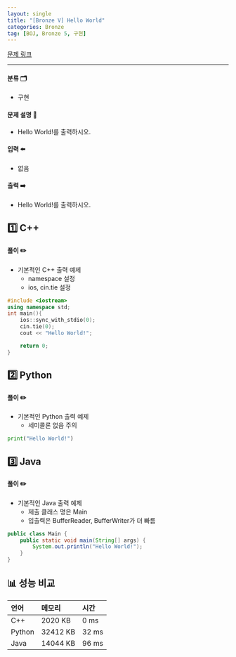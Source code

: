```yaml
---
layout: single
title: "[Bronze V] Hello World"
categories: Bronze
tag: [BOJ, Bronze 5, 구현]
---
```


[문제 링크](https://www.acmicpc.net/problem/2557)

---

#### 분류 🗂️

  - 구현



#### 문제 설명 📄

  - 
	Hello World!를 출력하시오.



#### 입력 ⬅️

  - 
	없음




#### 출력 ➡️

  - 
	Hello World!를 출력하시오.





## 1️⃣ C++

#### 풀이 ✏️

- 기본적인 C++ 출력 예제
  - namespace 설정
  - ios, cin.tie 설정

``` c++
#include <iostream>
using namespace std;
int main(){
	ios::sync_with_stdio(0);
	cin.tie(0);
	cout << "Hello World!";

	return 0;
}
```





## 2️⃣ Python

#### 풀이 ✏️

- 기본적인 Python 출력 예제
  - 세미콜론 없음 주의

``` python
print("Hello World!")
```





## 3️⃣ Java

#### 풀이 ✏️

- 기본적인 Java 출력 예제
  - 제출 클래스 명은 Main
  - 입출력은 BufferReader, BufferWriter가 더 빠름

``` java
public class Main {
    public static void main(String[] args) {
        System.out.println("Hello World!");
    }
}
```





## 📊 성능 비교

| 언어   | 메모리   | 시간  |
| :----- | :------ | :---- |
| C++    | 2020 KB  | 0 ms  |
| Python | 32412 KB | 32 ms  |
| Java   | 14044 KB | 96 ms |

